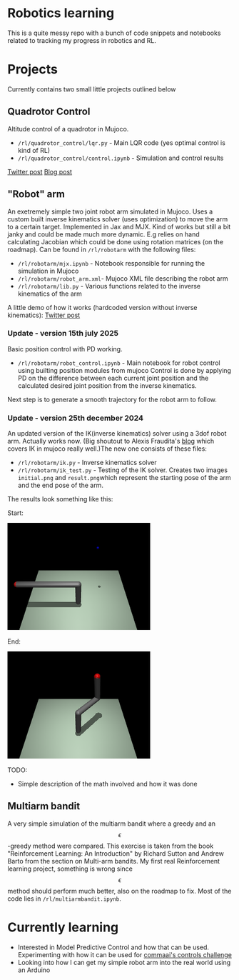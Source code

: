 # Robotics learning

This is a quite messy repo with a bunch of code snippets and notebooks related to tracking my progress in robotics and RL.

# Projects

Currently contains two small little projects outlined below

## Quadrotor Control

Altitude control of a quadrotor in Mujoco.

- `/rl/quadrotor_control/lqr.py` - Main LQR code (yes optimal control is kind of RL)
- `/rl/quadrotor_control/control.ipynb` - Simulation and control results

[Twitter post](https://x.com/Jernstrom_dev/status/1856242441575190693)
[Blog post](https://wobbly-speedboat-461.notion.site/LQR-control-of-quadrotor-altitude-13c2c74e93b280cbbe5af3aa7c07590f)

## "Robot" arm

An exetremely simple two joint robot arm simulated in Mujoco. Uses a custom built inverse kinematics solver (uses optimization) to move the arm to a certain target. Implemented in Jax and MJX. Kind of works but still a bit janky and could be made much more dynamic. E.g relies on hand calculating Jacobian which could be done using rotation matrices (on the roadmap). Can be found in `/rl/robotarm` with the following files:

- `/rl/robotarm/mjx.ipynb` - Notebook responsible for running the simulation in Mujoco
- `/rl/robotarm/robot_arm.xml`- Mujoco XML file describing the robot arm
- `/rl/robotarm/lib.py` - Various functions related to the inverse kinematics of the arm

A little demo of how it works (hardcoded version without inverse kinematics): [Twitter post](https://x.com/Jernstrom_dev/status/1822298180676948061)

### Update - version 15th july 2025

Basic position control with PD working.

- `/rl/robotarm/robot_control.ipynb` - Main notebook for robot control using builting position modules from mujoco
  Control is done by applying PD on the difference between each current joint position and the calculated desired joint position from the inverse kinematics.

Next step is to generate a smooth trajectory for the robot arm to follow.

### Update - version 25th december 2024

An updated version of the IK(inverse kinematics) solver using a 3dof robot arm. Actually works now. (Big shoutout to Alexis Fraudita's [blog](https://alefram.github.io/posts/Basic-inverse-kinematics-in-Mujoco) which covers IK in mujoco really well.)The new one consists of these files:

- `/rl/robotarm/ik.py` - Inverse kinematics solver
- `/rl/robotarm/ik_test.py` - Testing of the IK solver. Creates two images `initial.png` and `result.png`which represent the starting pose of the arm and the end pose of the arm.

The results look something like this:

Start:

![Starting pose of robot arm](./initial.png)

End:

![End pose of the robot, it touches the target](./result.png)

TODO:

- Simple description of the math involved and how it was done

## Multiarm bandit

A very simple simulation of the multiarm bandit where a greedy and an $$\epsilon$$-greedy method were compared. This exercise is taken from the book "Reinforcement Learning: An Introduction" by Richard Sutton and Andrew Barto from the section on Multi-arm bandits. My first real Reinforcement learning project, something is wrong since $$\epsilon$$ method should perform much better, also on the roadmap to fix. Most of the code lies in `/rl/multiarmbandit.ipynb`.

# Currently learning

- Interested in Model Predictive Control and how that can be used. Experimenting with how it can be used for [commaai's controls challenge](https://github.com/commaai/controls_challenge)
- Looking into how I can get my simple robot arm into the real world using an Arduino
